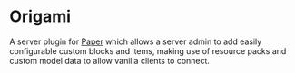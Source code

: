 # Origami

A server plugin for [Paper](https://papermc.io) which allows a server admin to add easily configurable custom blocks and
items, making use of
resource packs and custom model data to allow vanilla clients to connect.
